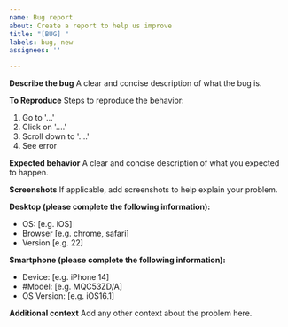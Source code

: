 ```yaml
---
name: Bug report
about: Create a report to help us improve
title: "[BUG] "
labels: bug, new
assignees: ''

---
```


**Describe the bug**
A clear and concise description of what the bug is.

**To Reproduce**
Steps to reproduce the behavior:
1. Go to '...'
2. Click on '....'
3. Scroll down to '....'
4. See error

**Expected behavior**
A clear and concise description of what you expected to happen.

**Screenshots**
If applicable, add screenshots to help explain your problem.

**Desktop (please complete the following information):**
 - OS: [e.g. iOS]
 - Browser [e.g. chrome, safari]
 - Version [e.g. 22]

**Smartphone (please complete the following information):**
 - Device: [e.g. iPhone 14]
 - #Model: [e.g. MQC53ZD/A]
 - OS Version: [e.g. iOS16.1]

**Additional context**
Add any other context about the problem here.
